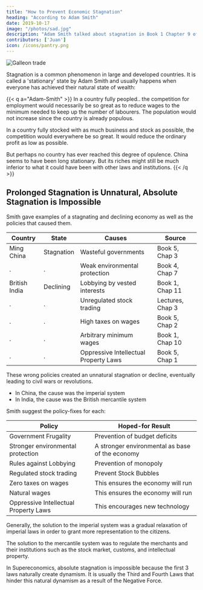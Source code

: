 ```yaml
---
title: "How to Prevent Economic Stagnation"
heading: "According to Adam Smith"
date: 2019-10-17
image: "/photos/sad.jpg"
description: "Adam Smith talked about stagnation in Book 1 Chapter 9 of the Wealth of Nations"
contributors: ['Juan']
icon: /icons/pantry.png
---
```



![Galleon trade](/photos/objects/galleon.jpg)


Stagnation is a common phenomenon in large and developed countries. It is called a 'stationary' state by Adam Smith and usually happens when everyone has achieved their natural state of wealth:


{{< q a="Adam-Smith" >}}
In a country fully peopled.. the competition for employment would necessarily be so great as to reduce wages to the minimum needed to keep up the number of labourers. The population would not increase since the country is already populous.

In a country fully stocked with as much business and stock as possible, the competition would everywhere be so great. It would reduce the ordinary profit as low as possible.

But perhaps no country has ever reached this degree of opulence. China seems to have been long stationary. But its riches might still be much inferior to what it could have been with other laws and institutions.
{{< /q >}}
<!-- , and had probably long ago acquired maximum riches consistent with the nature of its laws -->



## Prolonged Stagnation is Unnatural, Absolute Stagnation is Impossible

Smith gave examples of a stagnating and declining economy as well as the policies that caused them.

<!-- Country | State | Causes | Source
--- | --- | --- | ---
Ming China | Stagnation | Wasteful governments |
.  | . | Weak environmental protection | 
British India | Declining | Lobbying by vested interests |
.  | . | High taxes on wages | Book 5, Chap 2
.  | . | Oppressive Intellectual Property Laws | Book 5, Chap 2 -->

Country | State | Causes | Source
--- | --- | --- | ---
Ming China | Stagnation | Wasteful governments | Book 5, Chap 3
.  | . | Weak environmental protection | Book 4, Chap 7
British India | Declining | Lobbying by vested interests | Book 1, Chap 11
.  | . | Unregulated stock trading | Lectures, Chap 3
.  | . | High taxes on wages | Book 5, Chap 2
.  | . | Arbitrary minimum wages | Book 1, Chap 10
.  | . | Oppressive Intellectual Property Laws | Book 5, Chap 1


These wrong policies created an unnatural stagnation or decline, eventually leading to civil wars or revolutions. 
- In China, the cause was the imperial system
- In India, the cause was the British mercantile system

Smith suggest the policy-fixes for each:

Policy | Hoped-for Result
--- | --- 
Government Frugality | Prevention of budget deficits
Stronger environmental protection | A stronger environmental as base of the economy
Rules against Lobbying | Prevention of monopoly
Regulated stock trading | Prevent Stock Bubbles
Zero taxes on wages | This ensures the economy will run
Natural wages | This ensures the economy will run
Oppressive Intellectual Property Laws | This encourages new technology


 <!-- that was caused by wrong policies and institutions. -->

 <!-- . Thus, the prolonged Chinese stagnation, as well as the decline of India during British colonialization, was a product of .  -->

<!-- The solution to break out of stagnation was to break free from the restrictive laws imposed by the imperial system in China -->

<!-- - the mercantile colonial system in India  -->

Generally, the solution to the imperial system was a gradual relaxation of imperial laws in order to grant more representation to the citizens.

<!-- - discouragement of wasteful governments.  (Book 5, Chap 3)
- governments must be strong to  (Book 4, Chap 7): -->

The solution to the mercantile system was to regulate the merchants and their institutions such as the stock market, customs, and intellectual property.

In Supereconomics, absolute stagnation is impossible because the first 3 laws naturally create dynamism. It is usually the Third and Fourth Laws that hinder this natural dynamism as a result of the Negative Force.  



<!-- - a discouragement on lobbying by vested interests. This will  which prevents the circulation of goods and services (Book 1, Chap 11)
- a discouragement trading of securities by the general public. This will prevent stock bubbles or the loss of the people's saved-up revenue. IPOs are still allowed though, so that companies can have access to funds. (Lecures, Chap 3)
- zero income taxes on wages. . (Book 5, Chap 2)
- natural wages instead of a decreed nominal minimum wage. This also ensures a running, non-stagnating economy. (Book 1, Chap 10)
- limiting of Intellectual Property to a shorter period. This ensures that new things and technologies can be produced, limiting stagnation (Book 5, Chap 1) -->


<!-- Why stagnations occurs. 

money-only economies naturally stagnate and crash since the mind only knows the current spacetime. 

future spacetime are unknown so spening and investments isn't done or failof their purpose. 

wave flow without being hindered 100% by objects.   -->